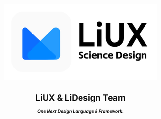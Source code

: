 <p align="center">
<img src="https://raw.githubusercontent.com/lidsgn/.github/main/profile/LiUX%20Logo%20Banner.png" alt="LiUX Logo Banner" />
</p>

<h1 align="center">LiUX & LiDesign Team</h1>

<h5 align="center">
  One Next Design Language & Framework.
</h5>

<!--

**Here are some ideas to get you started:**

🙋‍♀️ A short introduction - what is your organization all about?
🌈 Contribution guidelines - how can the community get involved?
👩‍💻 Useful resources - where can the community find your docs? Is there anything else the community should know?
🍿 Fun facts - what does your team eat for breakfast?
🧙 Remember, you can do mighty things with the power of [Markdown](https://docs.github.com/github/writing-on-github/getting-started-with-writing-and-formatting-on-github/basic-writing-and-formatting-syntax)
-->
